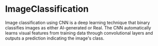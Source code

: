 # ImageClassification
Image classification using CNN is a deep learning technique that binary classifies images as either AI-generated or Real. The CNN automatically learns visual features from training data through convolutional layers and outputs a prediction indicating the image's class.
